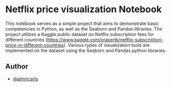 # Netflix price visualization Notebook

This notebook serves as a simple project that aims to demonstrate basic competencies in Python, as well as the Seaborn and Pandas libraries.
The project utilizes a Kaggle public dataset on Netflix subscription fees for different countries (https://www.kaggle.com/prasertk/netflix-subscription-price-in-different-countries).
Various types of visualization tools are implemented on the dataset using the Seaborn and Pandas python libraries.


## Author

- [@almncarlo](https://github.com/almncarlo)
